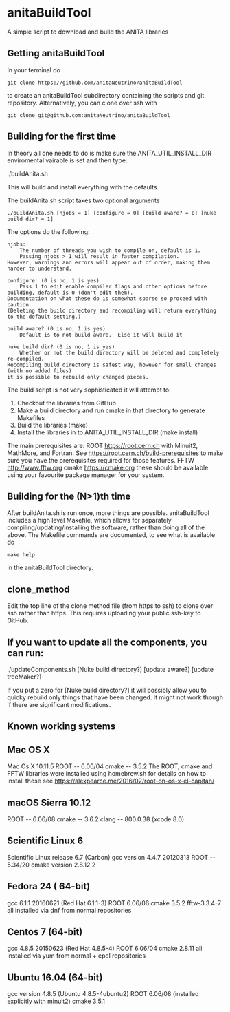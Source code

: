 # anitaBuildTool
A simple script to download and build the ANITA libraries

## Getting anitaBuildTool

In your terminal do

	git clone https://github.com/anitaNeutrino/anitaBuildTool

to create an anitaBuildTool subdirectory containing the scripts and git repository.
Alternatively, you can clone over ssh with

	git clone git@github.com:anitaNeutrino/anitaBuildTool

## Building for the first time

In theory all one needs to do is make sure the ANITA_UTIL_INSTALL_DIR enviromental vairable is set and then type:

   ./buildAnita.sh

This will build and install everything with the defaults. 

The buildAnita.sh script takes two optional arguments

    ./buildAnita.sh [njobs = 1] [configure = 0] [build aware? = 0] [nuke build dir? = 1]

The options do the following:

    njobs:
        The number of threads you wish to compile on, default is 1.
    	Passing njobs > 1 will result in faster compilation.
	However, warnings and errors will appear out of order, making them harder to understand.

    configure: (0 is no, 1 is yes)
        Pass 1 to edit enable compiler flags and other options before building, default is 0 (don't edit them).
	Documentation on what these do is somewhat sparse so proceed with caution.
	(Deleting the build directory and recompiling will return everything to the default setting.)

    build aware? (0 is no, 1 is yes)
        Default is to not build aware.  Else it will build it

    nuke build dir? (0 is no, 1 is yes)
        Whether or not the build directory will be deleted and completely re-compiled.
	Recompiling build directory is safest way, however for small changes (with no added files)
	it is possible to rebuild only changed pieces.

The build script is not very sophisticated it will attempt to:
1) Checkout the libraries from GitHub
2) Make a build directory and run cmake in that directory to generate Makefiles
3) Build the libraries (make)
4) Install the libraries in to ANITA_UTIL_INSTALL_DIR (make install)

The main prerequisites are:
ROOT https://root.cern.ch with Minuit2, MathMore, and Fortran. See https://root.cern.ch/build-prerequisites to make sure you have the prerequisites required for those features.
FFTW http://www.fftw.org
cmake https://cmake.org
these should be available using your favourite package manager for your system.


## Building for the (N>1)th time

After buildAnita.sh is run once, more things are possible.
anitaBuildTool includes a high level Makefile, which allows for separately compiling/updating/installing the software, rather than doing all of the above.
The Makefile commands are documented, to see what is available do 

    make help

in the anitaBuildTool directory.

## clone_method

Edit the top line of the clone method file (from https to ssh) to clone over ssh rather than https.
This requires uploading your public ssh-key to GitHub.

## If you want to update all the components, you can run:

./updateComponents.sh [Nuke build directory?] [update aware?] [update treeMaker?]

If you put a zero for [Nuke build directory?] it will possibly allow you to quicky rebuild
    only things that have been changed. It might not work though if there are significant modifications.


## Known working systems

Mac OS X
---------
Mac Os X 10.11.5
ROOT -- 6.06/04
cmake -- 3.5.2
The ROOT, cmake and FFTW libraries were installed using homebrew.sh for details on how to install these see
https://alexpearce.me/2016/02/root-on-os-x-el-capitan/

macOS Sierra 10.12
------------------
ROOT -- 6.06/08
cmake -- 3.6.2
clang -- 800.0.38 (xcode 8.0)


Scientific Linux 6
------------------
Scientific Linux release 6.7 (Carbon)
gcc version 4.4.7 20120313
ROOT -- 5.34/20
cmake version 2.8.12.2

Fedora 24  ( 64-bit) 
---------------------------
gcc 6.1.1 20160621 (Red Hat 6.1.1-3) 
ROOT 6.06/06 
cmake 3.5.2 
fftw-3.3.4-7
all installed via dnf from normal repositories 

Centos 7 (64-bit) 
--------------------------
gcc 4.8.5 20150623 (Red Hat 4.8.5-4)
ROOT 6.06/04
cmake 2.8.11 
all installed via yum from normal + epel repositories 

Ubuntu 16.04 (64-bit) 
--------------------------
gcc version 4.8.5 (Ubuntu 4.8.5-4ubuntu2) 
ROOT 6.06/08 (installed explicitly with minuit2)
cmake 3.5.1




